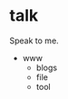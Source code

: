 # talk

Speak to me.





















































- www
   - blogs
   - file
   - tool